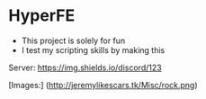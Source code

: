 # HyperFE
- This project is solely for fun
- I test my scripting skills by making this

Server: https://img.shields.io/discord/123

[Images:] (http://jeremylikescars.tk/Misc/rock.png)
 
